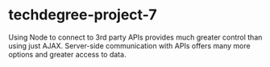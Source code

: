 # techdegree-project-7
Using Node to connect to 3rd party APIs provides much greater control than using just AJAX. Server-side communication with APIs offers many more options and greater access to data.
